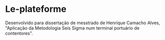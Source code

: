 # Le-plateforme

Desenvolvido para dissertação de messtrado de Henrique Camacho Alves, "Aplicação da Metodologia Seis Sigma num terminal portuário de contentores".

